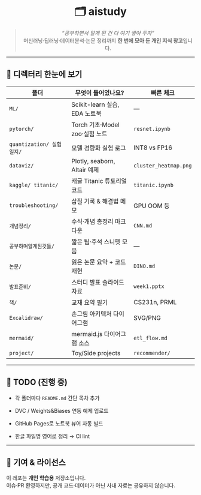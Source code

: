 
<div align="center">

# 🗂️ aistudy

> *“공부하면서 알게 된 건 다 여기 쌓아 두자”*  
> 머신러닝·딥러닝·데이터분석·논문 정리까지 **한 번에 모아 둔 개인 지식 창고**입니다.

</div>

---

## 📑 디렉터리 한눈에 보기

| 폴더                    | 무엇이 들어있나요?                 | 빠른 체크                 |
| --------------------- | -------------------------- | --------------------- |
| `ML/`                 | Scikit-learn 실습, EDA 노트북   | ―                     |
| `pytorch/`            | Torch 기초·Model zoo·실험 노트   | `resnet.ipynb`        |
| `quantization/ 실험일지/` | 모델 경량화 실험 로그               | INT8 vs FP16          |
| `dataviz/`            | Plotly, seaborn, Altair 예제 | `cluster_heatmap.png` |
| `kaggle/ titanic/`    | 캐글 Titanic 튜토리얼 코드         | `titanic.ipynb`       |
| `troubleshooting/`    | 삽질 기록 & 해결법 메모             | GPU OOM 등             |
| `개념정리/`               | 수식·개념 총정리 마크다운             | `CNN.md`              |
| `공부하며알게된것들/`          | 짧은 팁·주석 스니펫 모음             | ―                     |
| `논문/`                 | 읽은 논문 요약 + 코드 재현           | `DINO.md`             |
| `발표준비/`               | 스터디 발표 슬라이드 자료             | `week1.pptx`          |
| `책/`                  | 교재 요약 필기                   | CS231n, PRML          |
| `Excalidraw/`         | 손그림 아키텍처 다이어그램             | SVG/PNG               |
| `mermaid/`            | mermaid.js 다이어그램 소스        | `etl_flow.md`         |
| `project/`            | Toy/Side projects          | `recommender/`        |

---

## 🚧 TODO (진행 중)

-  각 폴더마다 `README.md` 간단 목차 추가
    
-  DVC / Weights&Biases 연동 예제 업로드
    
-  GitHub Pages로 노트북 뷰어 자동 빌드
    
-  한글 파일명 영어로 정리 → CI lint
    

---

## 🙌 기여 & 라이선스

이 레포는 **개인 학습용** 저장소입니다.  
이슈·PR 환영하지만, 공개 코드·데이터가 아닌 사내 자료는 공유하지 않습니다.
